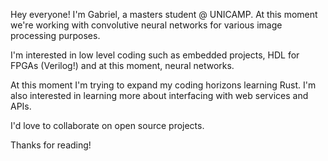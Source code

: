 Hey everyone! I'm Gabriel, a masters student @ UNICAMP. At this moment we're working with convolutive neural networks for various image processing purposes.

I'm interested in low level coding such as embedded projects, HDL for FPGAs (Verilog!) and at this moment, neural networks.

At this moment I'm trying to expand my coding horizons learning Rust. I'm also interested in learning more about interfacing with web services and APIs.

I'd love to collaborate on open source projects.

Thanks for reading!

<!---
Sowee0/Sowee0 is a ✨ special ✨ repository because its `README.md` (this file) appears on your GitHub profile.
You can click the Preview link to take a look at your changes.
--->
